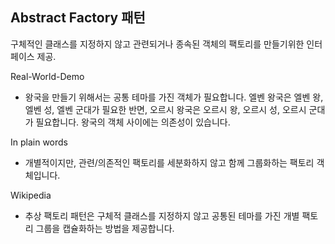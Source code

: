 ## Abstract Factory 패턴

구체적인 클래스를 지정하지 않고 관련되거나 종속된 객체의 팩토리를 만들기위한 인터페이스 제공.

Real-World-Demo
- 왕국을 만들기 위해서는 공통 테마를 가진 객체가 필요합니다. 엘벤 왕국은 엘벤 왕, 엘벤 성, 엘벤 군대가 필요한 반면, 오르시 왕국은
오르시 왕, 오르시 성, 오르시 군대가 필요합니다. 왕국의 객체 사이에는 의존성이 있습니다.

In plain words
- 개별적이지만, 관련/의존적인 팩토리를 세분화하지 않고 함께 그룹화하는 팩토리 객체입니다.

Wikipedia
- 추상 팩토리 패턴은 구체적 클래스를 지정하지 않고 공통된 테마를 가진 개별 팩토리 그룹을 캡슐화하는 방법을 제공합니다.

